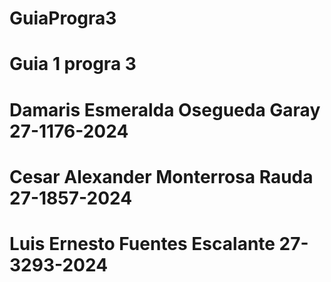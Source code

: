# GuiaProgra3
# Guia 1 progra 3
# Damaris Esmeralda Osegueda Garay 27-1176-2024
# Cesar Alexander Monterrosa Rauda 27-1857-2024
# Luis Ernesto Fuentes Escalante 27-3293-2024
